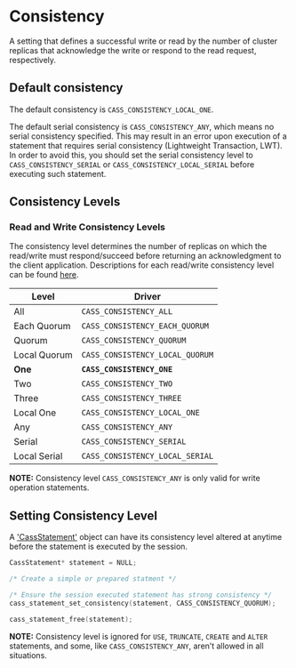 # Consistency

A setting that defines a successful write or read by the number of cluster
replicas that acknowledge the write or respond to the read request,
respectively.

## Default consistency

The default consistency is `CASS_CONSISTENCY_LOCAL_ONE`.

The default serial consistency is `CASS_CONSISTENCY_ANY`, which means no serial consistency specified.
This may result in an error upon execution of a statement that requires serial consistency (Lightweight Transaction, LWT).
In order to avoid this, you should set the serial consistency level to `CASS_CONSISTENCY_SERIAL` or `CASS_CONSISTENCY_LOCAL_SERIAL`
before executing such statement.

## Consistency Levels

### Read and Write Consistency Levels

The consistency level determines the number of replicas on which the read/write
must respond/succeed before returning an acknowledgment to the client
application. Descriptions for each read/write consistency level can be found
[here](https://docs.scylladb.com/manual/stable/cql/consistency.html).

<table class="table table-striped table-hover table-condensed">
  <thead>
  <tr>
   <th>Level</th>
   <th>Driver</th>
  </tr>
  </thead>

  <tbody>
  <tr>
   <td>All</td>
   <td><code>CASS_CONSISTENCY_ALL</code></td>
  </tr>
  <tr>
   <td>Each Quorum</td>
   <td><code>CASS_CONSISTENCY_EACH_QUORUM</code></td>
  </tr>
  <tr>
   <td>Quorum</td>
   <td><code>CASS_CONSISTENCY_QUORUM</code></td>
  </tr>
  <tr>
   <td>Local Quorum</td>
   <td><code>CASS_CONSISTENCY_LOCAL_QUORUM</code></td>
  </tr>
  <tr>
   <td><b>One</b></td>
   <td><code><b>CASS_CONSISTENCY_ONE</b></code></td>
  </tr>
  <tr>
   <td>Two</td>
   <td><code>CASS_CONSISTENCY_TWO</code></td>
  </tr>
  <tr>
   <td>Three</td>
   <td><code>CASS_CONSISTENCY_THREE</code></td>
  </tr>
  <tr>
   <td>Local One</td>
   <td><code>CASS_CONSISTENCY_LOCAL_ONE</code></td>
  </tr>
  <tr>
   <td>Any</td>
   <td><code>CASS_CONSISTENCY_ANY</code></td>
  </tr>
  <tr>
   <td>Serial</td>
   <td><code>CASS_CONSISTENCY_SERIAL</code></td>
  </tr>
  <tr>
   <td>Local Serial</td>
   <td><code>CASS_CONSISTENCY_LOCAL_SERIAL</code></td>
  </tr>
  </tbody>
</table>

**NOTE:** Consistency level `CASS_CONSISTENCY_ANY` is only valid for write operation statements.

## Setting Consistency Level

A ['CassStatement'](https://cpp-rs-driver.docs.scylladb.com/stable/api/struct.CassFuture/) object
can have its consistency level altered at anytime before the statement is
executed by the session.

```c
CassStatement* statement = NULL;

/* Create a simple or prepared statment */

/* Ensure the session executed statement has strong consistency */
cass_statement_set_consistency(statement, CASS_CONSISTENCY_QUORUM);

cass_statement_free(statement);
```

**NOTE:** Consistency level is ignored for `USE`, `TRUNCATE`, `CREATE` and `ALTER`
statements, and some, like `CASS_CONSISTENCY_ANY`, aren’t allowed in all situations.
